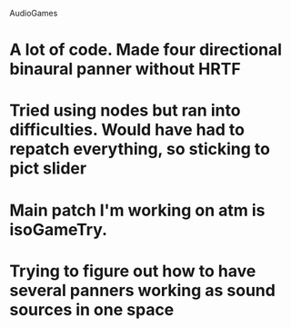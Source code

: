 AudioGames
# A lot of code. Made four directional binaural panner without HRTF
# Tried using nodes but ran into difficulties. Would have had to repatch everything, so sticking to pict slider
# Main patch I'm working on atm is isoGameTry. 
# Trying to figure out how to have several panners working as sound sources in one space
